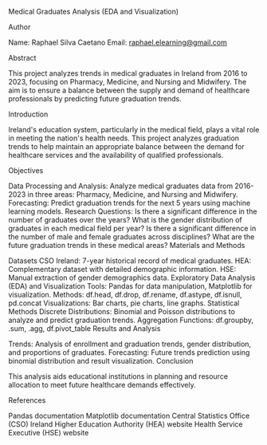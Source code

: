 Medical Graduates Analysis (EDA and Visualization)

Author

Name: Raphael Silva Caetano
Email: raphael.elearning@gmail.com

Abstract

This project analyzes trends in medical graduates in Ireland from 2016 to 2023, focusing on Pharmacy, Medicine, and Nursing and Midwifery. The aim is to ensure a balance between the supply and demand of healthcare professionals by predicting future graduation trends.

Introduction

Ireland's education system, particularly in the medical field, plays a vital role in meeting the nation's health needs. This project analyzes graduation trends to help maintain an appropriate balance between the demand for healthcare services and the availability of qualified professionals.

Objectives

Data Processing and Analysis: Analyze medical graduates data from 2016-2023 in three areas: Pharmacy, Medicine, and Nursing and Midwifery.
Forecasting: Predict graduation trends for the next 5 years using machine learning models.
Research Questions:
Is there a significant difference in the number of graduates over the years?
What is the gender distribution of graduates in each medical field per year?
Is there a significant difference in the number of male and female graduates across disciplines?
What are the future graduation trends in these medical areas?
Materials and Methods

Datasets
CSO Ireland: 7-year historical record of medical graduates.
HEA: Complementary dataset with detailed demographic information.
HSE: Manual extraction of gender demographics data.
Exploratory Data Analysis (EDA) and Visualization
Tools: Pandas for data manipulation, Matplotlib for visualization.
Methods:
df.head, df.drop, df.rename, df.astype, df.isnull, pd.concat
Visualizations: Bar charts, pie charts, line graphs.
Statistical Methods
Discrete Distributions: Binomial and Poisson distributions to analyze and predict graduation trends.
Aggregation Functions: df.groupby, .sum, .agg, df.pivot_table
Results and Analysis

Trends: Analysis of enrollment and graduation trends, gender distribution, and proportions of graduates.
Forecasting: Future trends prediction using binomial distribution and result visualization.
Conclusion

This analysis aids educational institutions in planning and resource allocation to meet future healthcare demands effectively.

References

Pandas documentation
Matplotlib documentation
Central Statistics Office (CSO) Ireland
Higher Education Authority (HEA) website
Health Service Executive (HSE) website
